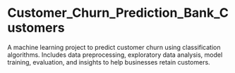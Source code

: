 # Customer_Churn_Prediction_Bank_Customers
A machine learning project to predict customer churn using classification algorithms. Includes data preprocessing, exploratory data analysis, model training, evaluation, and insights to help businesses retain customers.
